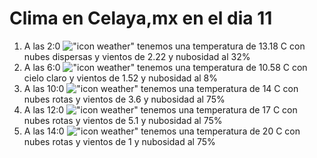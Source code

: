 # Clima en Celaya,mx en el dia 11

1. A las 2:0 !["icon weather"](http://openweathermap.org/img/w/03n.png) tenemos una temperatura de 13.18 C con nubes dispersas y  vientos de 2.22 y nubosidad al 32%
1. A las 6:0 !["icon weather"](http://openweathermap.org/img/w/02n.png) tenemos una temperatura de 10.58 C con cielo claro y  vientos de 1.52 y nubosidad al 8%
1. A las 10:0 !["icon weather"](http://openweathermap.org/img/w/04d.png) tenemos una temperatura de 14 C con nubes rotas y  vientos de 3.6 y nubosidad al 75%
1. A las 12:0 !["icon weather"](http://openweathermap.org/img/w/04d.png) tenemos una temperatura de 17 C con nubes rotas y  vientos de 5.1 y nubosidad al 75%
1. A las 14:0 !["icon weather"](http://openweathermap.org/img/w/04d.png) tenemos una temperatura de 20 C con nubes rotas y  vientos de 1 y nubosidad al 75%
